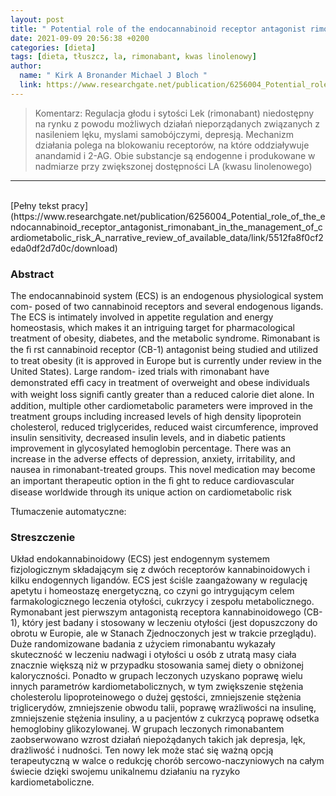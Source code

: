```yaml
---
layout: post
title: " Potential role of the endocannabinoid receptor antagonist rimonabant in the management of cardiometabolic risk: a  narrative review of available data "
date: 2021-09-09 20:56:38 +0200
categories: [dieta]
tags: [dieta, tłuszcz, la, rimonabant, kwas linolenowy]
author:
  name: " Kirk A Bronander Michael J Bloch "
  link: https://www.researchgate.net/publication/6256004_Potential_role_of_the_endocannabinoid_receptor_antagonist_rimonabant_in_the_management_of_cardiometabolic_risk_A_narrative_review_of_available_data/link/5512fa8f0cf2eda0df2d7d0c/download
---
```

> Komentarz: 
> Regulacja głodu i sytości
> Lek (rimonabant) niedostępny na rynku z powodu możliwych działań nieporządanych związanych z nasileniem lęku, myslami samobójczymi, depresją. Mechanizm działania polega na blokowaniu receptorów, na które oddziaływuje anandamid i 2-AG. Obie substancje są endogenne i produkowane w nadmiarze przy zwiększonej dostępności LA (kwasu linolenowego)

<hr>
<br>
[Pełny tekst pracy](https://www.researchgate.net/publication/6256004_Potential_role_of_the_endocannabinoid_receptor_antagonist_rimonabant_in_the_management_of_cardiometabolic_risk_A_narrative_review_of_available_data/link/5512fa8f0cf2eda0df2d7d0c/download)


### Abstract
The endocannabinoid system (ECS) is an endogenous physiological system com-
posed of two cannabinoid receptors and several endogenous ligands. The ECS is intimately
involved in appetite regulation and energy homeostasis, which makes it an intriguing target
for pharmacological treatment of obesity, diabetes, and the metabolic syndrome. Rimonabant
is the ﬁ rst cannabinoid receptor (CB-1) antagonist being studied and utilized to treat obesity
(it is approved in Europe but is currently under review in the United States). Large random-
ized trials with rimonabant have demonstrated efﬁ cacy in treatment of overweight and obese
individuals with weight loss signiﬁ cantly greater than a reduced calorie diet alone. In addition,
multiple other cardiometabolic parameters were improved in the treatment groups including
increased levels of high density lipoprotein cholesterol, reduced triglycerides, reduced waist
circumference, improved insulin sensitivity, decreased insulin levels, and in diabetic patients
improvement in glycosylated hemoglobin percentage. There was an increase in the adverse
effects of depression, anxiety, irritability, and nausea in rimonabant-treated groups. This novel
medication may become an important therapeutic option in the ﬁ ght to reduce cardiovascular
disease worldwide through its unique action on cardiometabolic risk


Tłumaczenie automatyczne:
### Streszczenie
Układ endokannabinoidowy (ECS) jest endogennym systemem fizjologicznym składającym się z dwóch receptorów kannabinoidowych i kilku endogennych ligandów. ECS jest ściśle zaangażowany w regulację apetytu i homeostazę energetyczną, co czyni go intrygującym celem farmakologicznego leczenia otyłości, cukrzycy i zespołu metabolicznego. Rymonabant jest pierwszym antagonistą receptora kannabinoidowego (CB-1), który jest badany i stosowany w leczeniu otyłości (jest dopuszczony do obrotu w Europie, ale w Stanach Zjednoczonych jest w trakcie przeglądu). Duże randomizowane badania z użyciem rimonabantu wykazały skuteczność w leczeniu nadwagi i otyłości u osób z utratą masy ciała znacznie większą niż w przypadku stosowania samej diety o obniżonej kaloryczności. Ponadto w grupach leczonych uzyskano poprawę wielu innych parametrów kardiometabolicznych, w tym zwiększenie stężenia cholesterolu lipoproteinowego o dużej gęstości, zmniejszenie stężenia triglicerydów, zmniejszenie obwodu talii, poprawę wrażliwości na insulinę, zmniejszenie stężenia insuliny, a u pacjentów z cukrzycą poprawę odsetka hemoglobiny glikozylowanej. W grupach leczonych rimonabantem zaobserwowano wzrost działań niepożądanych takich jak depresja, lęk, drażliwość i nudności. Ten nowy lek może stać się ważną opcją terapeutyczną w walce o redukcję chorób sercowo-naczyniowych na całym świecie dzięki swojemu unikalnemu działaniu na ryzyko kardiometaboliczne.

